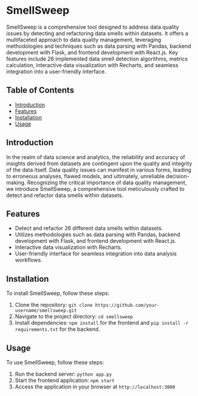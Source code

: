 # SmellSweep

SmellSweep is a comprehensive tool designed to address data quality issues by detecting and refactoring data smells within datasets. It offers a multifaceted approach to data quality management, leveraging methodologies and techniques such as data parsing with Pandas, backend development with Flask, and frontend development with React.js. Key features include 26 implemented data smell detection algorithms, metrics calculation, interactive data visualization with Recharts, and seamless integration into a user-friendly interface.

## Table of Contents

- [Introduction](#introduction)
- [Features](#features)
- [Installation](#installation)
- [Usage](#usage)


## Introduction

In the realm of data science and analytics, the reliability and accuracy of insights derived from datasets are contingent upon the quality and integrity of the data itself. Data quality issues can manifest in various forms, leading to erroneous analyses, flawed models, and ultimately, unreliable decision-making. Recognizing the critical importance of data quality management, we introduce SmellSweep, a comprehensive tool meticulously crafted to detect and refactor data smells within datasets.

## Features

- Detect and refactor 26 different data smells within datasets.
- Utilizes methodologies such as data parsing with Pandas, backend development with Flask, and frontend development with React.js.
- Interactive data visualization with Recharts.
- User-friendly interface for seamless integration into data analysis workflows.

## Installation

To install SmellSweep, follow these steps:

1. Clone the repository: `git clone https://github.com/your-username/smellsweep.git`
2. Navigate to the project directory: `cd smellsweep`
3. Install dependencies: `npm install` for the frontend and `pip install -r requirements.txt` for the backend.

## Usage

To use SmellSweep, follow these steps:

1. Run the backend server: `python app.py`
2. Start the frontend application: `npm start`
3. Access the application in your browser at `http://localhost:3000`


